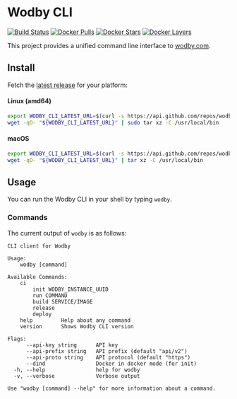 # Wodby CLI

[![Build Status](https://github.com/wodby/wodby-cli/workflows/Build/badge.svg)](https://github.com/wodby/wodby-cli/actions)
[![Docker Pulls](https://img.shields.io/docker/pulls/wodby/wodby-cli.svg)](https://hub.docker.com/r/wodby/wodby-cli)
[![Docker Stars](https://img.shields.io/docker/stars/wodby/wodby-cli.svg)](https://hub.docker.com/r/wodby/wodby-cli)
[![Docker Layers](https://images.microbadger.com/badges/image/wodby/wodby-cli.svg)](https://microbadger.com/images/wodby/wodby-cli)

This project provides a unified command line interface to [wodby.com](https://wodby.com).

## Install

Fetch the [latest release](https://github.com/wodby/wodby-cli/releases) for your platform:

#### Linux (amd64)

```bash
export WODBY_CLI_LATEST_URL=$(curl -s https://api.github.com/repos/wodby/wodby-cli/releases/latest | grep linux-amd64 | grep browser_download_url | cut -d '"' -f 4)
wget -qO- "${WODBY_CLI_LATEST_URL}" | sudo tar xz -C /usr/local/bin
```

#### macOS

```bash
export WODBY_CLI_LATEST_URL=$(curl -s https://api.github.com/repos/wodby/wodby-cli/releases/latest | grep darwin-amd64 | grep browser_download_url | cut -d '"' -f 4)
wget -qO- "${WODBY_CLI_LATEST_URL}" | tar xz -C /usr/local/bin
```

## Usage

You can run the Wodby CLI in your shell by typing `wodby`.

### Commands

The current output of `wodby` is as follows:

```
CLI client for Wodby

Usage:
    wodby [command]

Available Commands:
    ci
        init WODBY_INSTANCE_UUID
        run COMMAND
        build SERVICE/IMAGE
        release
        deploy
    help         Help about any command
    version      Shows Wodby CLI version

Flags:
      --api-key string      API key
      --api-prefix string   API prefix (default "api/v2")
      --api-proto string    API protocol (default "https")
      --dind                Docker in docker mode (for init)
  -h, --help                help for wodby
  -v, --verbose             Verbose output

Use "wodby [command] --help" for more information about a command.
```
